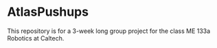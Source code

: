 # AtlasPushups
This repository is for a 3-week long group project for the class ME 133a Robotics at Caltech.
